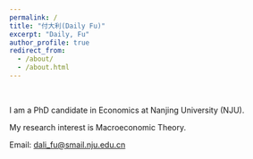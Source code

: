 ```yaml
---
permalink: /
title: "付大利(Daily Fu)"
excerpt: "Daily, Fu"
author_profile: true
redirect_from: 
  - /about/
  - /about.html
---
```

<br/>

I am a PhD candidate in Economics at Nanjing University (NJU). 



<!-- I received my PhD from xx in xx.-->

My research interest is Macroeconomic Theory.

Email: [dali_fu@smail.nju.edu.cn](mailto:dali_fu@smail.nju.edu.cn)



